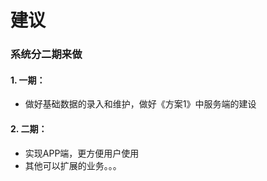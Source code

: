 # 建议


### 系统分二期来做

#### 1. 一期：
  - 做好基础数据的录入和维护，做好《方案1》中服务端的建设
  
#### 2. 二期：
  - 实现APP端，更方便用户使用
  - 其他可以扩展的业务。。。